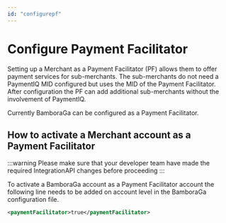 ```yaml
---
id: "configurepf"
---
```


# Configure Payment Facilitator

Setting up a Merchant as a Payment Facilitator (PF) allows them to offer payment services for sub-merchants. The sub-merchants do not need a PaymentIQ MID configured but uses the MID of the Payment Facilitator. After configuration the PF can add additional sub-merchants without the involvement of PaymentIQ.

Currently BamboraGa can be configured as a Payment Facilitator.

## How to activate a Merchant account as a Payment Facilitator

:::warning
Please make sure that your developer team have made the required IntegrationAPI changes before proceeding
:::

To activate a BamboraGa account as a Payment Facilitator account the following line needs to be added on account level in the BamboraGa configuration file.

```xml
<paymentFacilitator>true</paymentFacilitator>
```

